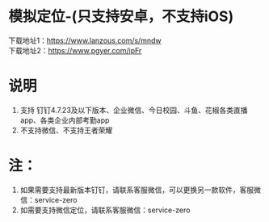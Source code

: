 # 模拟定位-(只支持安卓，不支持iOS)
下载地址1：https://www.lanzous.com/s/mndw </br>
下载地址2：https://www.pgyer.com/ipFr


# 说明
1. 支持 钉钉4.7.23及以下版本、企业微信、今日校园、斗鱼、花椒各类直播app、各类企业内部考勤app
2. 不支持微信、不支持王者荣耀

# 注：
1. 如果需要支持最新版本钉钉，请联系客服微信，可以更换另一款软件，客服微信：service-zero
2. 如需要支持微信定位，请联系客服微信：service-zero
